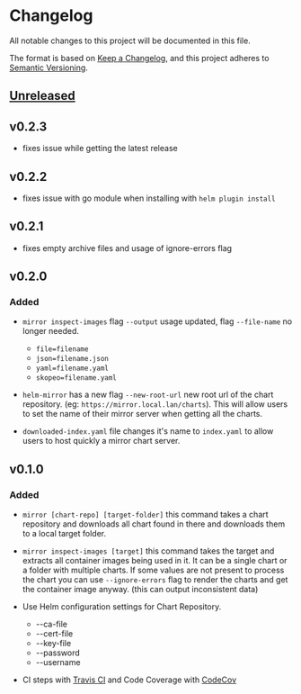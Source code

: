 # Changelog

All notable changes to this project will be documented in this file.

The format is based on [Keep a Changelog](https://keepachangelog.com/en/1.0.0/),
and this project adheres to [Semantic Versioning](https://semver.org/spec/v2.0.0.html).

## [Unreleased]

## v0.2.3

- fixes issue while getting the latest release

## v0.2.2

- fixes issue with go module when installing with `helm plugin install`

## v0.2.1

- fixes empty archive files and usage of ignore-errors flag

## v0.2.0

### Added

- `mirror inspect-images` flag `--output` usage updated, flag `--file-name` no longer needed.
  - `file=filename`
  - `json=filename.json`
  - `yaml=filename.yaml`
  - `skopeo=filename.yaml`

- `helm-mirror` has a new flag `--new-root-url` new root url of the chart repository.
  (eg: `https://mirror.local.lan/charts`). This will allow users to set the name of
  their mirror server when getting all the charts.

- `downloaded-index.yaml` file changes it's name to `index.yaml` to allow users to host quickly
  a mirror chart server.
  

## v0.1.0

### Added

- `mirror [chart-repo] [target-folder]` this command takes a chart repository and downloads all
  chart found in there and downloads them to a local target folder.

- `mirror inspect-images [target]` this command takes the target and extracts all container
  images being used in it. It can be a single chart or a folder with multiple charts. If
  some values are not present to process the chart you can use `--ignore-errors` flag to
  render the charts and get the container image anyway. (this can output inconsistent data)

- Use Helm configuration settings for Chart Repository.
  - --ca-file
  - --cert-file
  - --key-file
  - --password
  - --username

- CI steps with [Travis CI](https://travis-ci.org) and Code Coverage with [CodeCov](https://codecov.io)

[Unreleased]: https://github.com/openSUSE/helm-mirror/compare/v0.1.0...HEAD